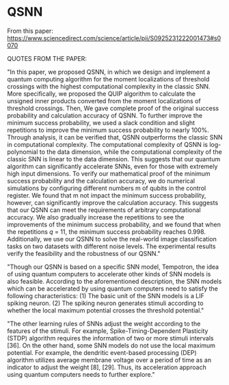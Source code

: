# QSNN

From this paper: https://www.sciencedirect.com/science/article/pii/S0925231222001473#s0070

QUOTES FROM THE PAPER: 

"In this paper, we proposed QSNN, in which we design and implement a quantum computing algorithm for the moment localizations of threshold crossings with the highest computational complexity in the classic SNN. More specifically, we proposed the QUIP algorithm to calculate the unsigned inner products converted from the moment localizations of threshold crossings. Then, We gave complete proof of the original success probability and calculation accuracy of QSNN. To further improve the minimum success probability, we used a slack condition and slight repetitions to improve the minimum success probability to nearly 100%. Through analysis, it can be verified that, QSNN outperforms the classic SNN in computational complexity. The computational complexity of QSNN is log-polynomial to the data dimension, while the computational complexity of the classic SNN is linear to the data dimension. This suggests that our quantum algorithm can significantly accelerate SNNs, even for those with extremely high input dimensions. To verify our mathematical proof of the minimum success probability and the calculation accuracy, we do numerical simulations by configuring different numbers m of qubits in the control register. We found that m not impact the minimum success probability, however, can significantly improve the calculation accuracy. This suggests that our QSNN can meet the requirements of arbitrary computational accuracy. We also gradually increase the repetitions to see the improvements of the minimum success probability, and we found that when the repetitions _q_ = 11, the minimum success probability reaches 0.998. Additionally, we use our QSNN to solve the real-world image classification tasks on two datasets with different noise levels. The experimental results verify the feasibility and the robustness of our QSNN."

"Though our QSNN is based on a specific SNN model, Tempotron, the idea of using quantum computers to accelerate other kinds of SNN models is also feasible. According to the aforementioned description, the SNN models which can be accelerated by using quantum computers need to satisfy the following characteristics: (1) The basic unit of the SNN models is a LIF spiking neuron. (2) The spiking neuron generates stimuli according to whether the local maximum potential crosses the threshold potential."

"The other learning rules of SNNs adjust the weight according to the features of the stimuli. For example, Spike-Timing-Dependent Plasticity (STDP) algorithm requires the information of two or more stimuli intervals [36]. On the other hand, some SNN models do not use the local maximum potential. For example, the dendritic event-based processing (DEP) algorithm utilizes average membrane voltage over a period of time as an indicator to adjust the weight [8], [29]. Thus, its acceleration approach using quantum computers needs to further explore."



